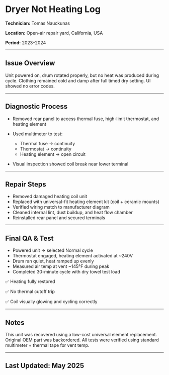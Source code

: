 # Dryer Not Heating Log

**Technician:** Tomas Nauckunas

**Location:** Open-air repair yard, California, USA

**Period:** 2023–2024

---

## Issue Overview

Unit powered on, drum rotated properly, but no heat was produced during cycle. Clothing remained cold and damp after full timed dry setting. UI showed no error codes.

---

## Diagnostic Process

* Removed rear panel to access thermal fuse, high-limit thermostat, and heating element
* Used multimeter to test:

  * Thermal fuse → continuity
  * Thermostat → continuity
  * Heating element → open circuit
* Visual inspection showed coil break near lower terminal

---

## Repair Steps

* Removed damaged heating coil unit
* Replaced with universal-fit heating element kit (coil + ceramic mounts)
* Verified wiring match to manufacturer diagram
* Cleaned internal lint, dust buildup, and heat flow chamber
* Reinstalled rear panel and secured terminals

---

## Final QA & Test

* Powered unit → selected Normal cycle
* Thermostat engaged, heating element activated at \~240V
* Drum ran quiet, heat ramped up evenly
* Measured air temp at vent \~145°F during peak
* Completed 30-minute cycle with dry towel test load

✅ Heating fully restored

✅ No thermal cutoff trip

✅ Coil visually glowing and cycling correctly

---

## Notes

This unit was recovered using a low-cost universal element replacement. Original OEM part was backordered. All tests were verified using standard multimeter + thermal tape for vent temp.

---

## Last Updated: May 2025
